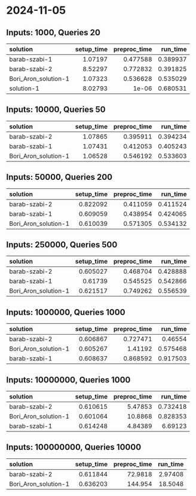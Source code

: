 # 2024-11-05

## Inputs: 1000, Queries 20

| solution             |   setup_time |   preproc_time |   run_time |
|:---------------------|-------------:|---------------:|-----------:|
| barab-szabi-1        |      1.07197 |       0.477588 |   0.389937 |
| barab-szabi-2        |      8.52297 |       0.772832 |   0.391825 |
| Bori_Aron_solution-1 |      1.07323 |       0.536628 |   0.535029 |
| solution-1           |      8.02793 |       1e-06    |   0.680531 |

## Inputs: 10000, Queries 50

| solution             |   setup_time |   preproc_time |   run_time |
|:---------------------|-------------:|---------------:|-----------:|
| barab-szabi-2        |      1.07865 |       0.395911 |   0.394234 |
| barab-szabi-1        |      1.07431 |       0.412053 |   0.405243 |
| Bori_Aron_solution-1 |      1.06528 |       0.546192 |   0.533603 |

## Inputs: 50000, Queries 200

| solution             |   setup_time |   preproc_time |   run_time |
|:---------------------|-------------:|---------------:|-----------:|
| barab-szabi-2        |     0.822092 |       0.411059 |   0.411524 |
| barab-szabi-1        |     0.609059 |       0.438954 |   0.424065 |
| Bori_Aron_solution-1 |     0.610039 |       0.571305 |   0.534132 |

## Inputs: 250000, Queries 500

| solution             |   setup_time |   preproc_time |   run_time |
|:---------------------|-------------:|---------------:|-----------:|
| barab-szabi-2        |     0.605027 |       0.468704 |   0.428888 |
| barab-szabi-1        |     0.61739  |       0.545525 |   0.542866 |
| Bori_Aron_solution-1 |     0.621517 |       0.749262 |   0.556539 |

## Inputs: 1000000, Queries 1000

| solution             |   setup_time |   preproc_time |   run_time |
|:---------------------|-------------:|---------------:|-----------:|
| barab-szabi-2        |     0.606867 |       0.727471 |   0.46554  |
| Bori_Aron_solution-1 |     0.605267 |       1.41192  |   0.575468 |
| barab-szabi-1        |     0.608637 |       0.868592 |   0.917503 |

## Inputs: 10000000, Queries 1000

| solution             |   setup_time |   preproc_time |   run_time |
|:---------------------|-------------:|---------------:|-----------:|
| barab-szabi-2        |     0.610615 |        5.47853 |   0.732418 |
| Bori_Aron_solution-1 |     0.601064 |       10.8868  |   0.828353 |
| barab-szabi-1        |     0.614248 |        4.84389 |   6.69123  |

## Inputs: 100000000, Queries 10000

| solution             |   setup_time |   preproc_time |   run_time |
|:---------------------|-------------:|---------------:|-----------:|
| barab-szabi-2        |     0.611844 |        72.9818 |    2.97408 |
| Bori_Aron_solution-1 |     0.636203 |       144.954  |   18.5048  |